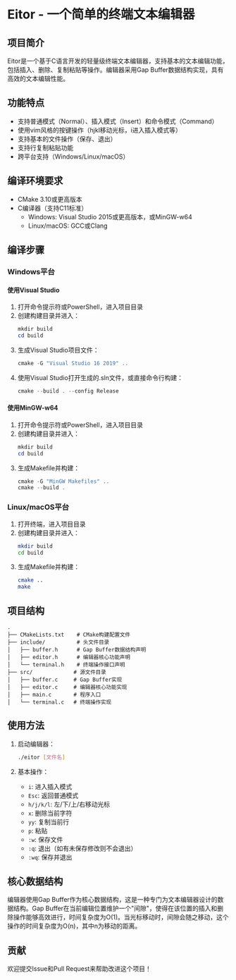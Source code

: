 # Eitor - 一个简单的终端文本编辑器

## 项目简介
Eitor是一个基于C语言开发的轻量级终端文本编辑器，支持基本的文本编辑功能，包括插入、删除、复制粘贴等操作。编辑器采用Gap Buffer数据结构实现，具有高效的文本编辑性能。

## 功能特点
- 支持普通模式（Normal）、插入模式（Insert）和命令模式（Command）
- 使用vim风格的按键操作（hjkl移动光标，i进入插入模式等）
- 支持基本的文件操作（保存、退出）
- 支持行复制粘贴功能
- 跨平台支持（Windows/Linux/macOS）

## 编译环境要求
- CMake 3.10或更高版本
- C编译器（支持C11标准）
  - Windows: Visual Studio 2015或更高版本，或MinGW-w64
  - Linux/macOS: GCC或Clang

## 编译步骤

### Windows平台

#### 使用Visual Studio
1. 打开命令提示符或PowerShell，进入项目目录
2. 创建构建目录并进入：
   ```powershell
   mkdir build
   cd build
   ```
3. 生成Visual Studio项目文件：
   ```powershell
   cmake -G "Visual Studio 16 2019" ..
   ```
4. 使用Visual Studio打开生成的.sln文件，或直接命令行构建：
   ```powershell
   cmake --build . --config Release
   ```

#### 使用MinGW-w64
1. 打开命令提示符或PowerShell，进入项目目录
2. 创建构建目录并进入：
   ```powershell
   mkdir build
   cd build
   ```
3. 生成Makefile并构建：
   ```powershell
   cmake -G "MinGW Makefiles" ..
   cmake --build .
   ```

### Linux/macOS平台
1. 打开终端，进入项目目录
2. 创建构建目录并进入：
   ```bash
   mkdir build
   cd build
   ```
3. 生成Makefile并构建：
   ```bash
   cmake ..
   make
   ```

## 项目结构
```
.
├── CMakeLists.txt    # CMake构建配置文件
├── include/          # 头文件目录
│   ├── buffer.h      # Gap Buffer数据结构声明
│   ├── editor.h      # 编辑器核心功能声明
│   └── terminal.h    # 终端操作接口声明
├── src/             # 源文件目录
│   ├── buffer.c     # Gap Buffer实现
│   ├── editor.c     # 编辑器核心功能实现
│   ├── main.c       # 程序入口
│   └── terminal.c   # 终端操作实现
```

## 使用方法
1. 启动编辑器：
   ```bash
   ./eitor [文件名]
   ```

2. 基本操作：
   - `i`: 进入插入模式
   - `Esc`: 返回普通模式
   - `h/j/k/l`: 左/下/上/右移动光标
   - `x`: 删除当前字符
   - `yy`: 复制当前行
   - `p`: 粘贴
   - `:w`: 保存文件
   - `:q`: 退出（如有未保存修改则不会退出）
   - `:wq`: 保存并退出

## 核心数据结构
编辑器使用Gap Buffer作为核心数据结构，这是一种专门为文本编辑器设计的数据结构。Gap Buffer在当前编辑位置维护一个"间隙"，使得在该位置的插入和删除操作能够高效进行，时间复杂度为O(1)。当光标移动时，间隙会随之移动，这个操作的时间复杂度为O(n)，其中n为移动的距离。

## 贡献
欢迎提交Issue和Pull Request来帮助改进这个项目！